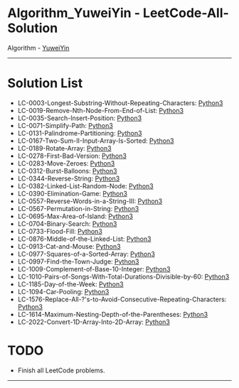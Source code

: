 # Algorithm_YuweiYin - LeetCode-All-Solution

Algorithm - [YuweiYin](https://github.com/YuweiYin)

---

# Solution List

- LC-0003-Longest-Substring-Without-Repeating-Characters: [Python3](./Python3/LC-0003-Longest-Substring-Without-Repeating-Characters.py)
- LC-0019-Remove-Nth-Node-From-End-of-List: [Python3](./Python3/LC-0019-Remove-Nth-Node-From-End-of-List.py)
- LC-0035-Search-Insert-Position: [Python3](./Python3/LC-0035-Search-Insert-Position.py)
- LC-0071-Simplify-Path: [Python3](./Python3/LC-0071-Simplify-Path.py)
- LC-0131-Palindrome-Partitioning: [Python3](./Python3/LC-0131-Palindrome-Partitioning.py)
- LC-0167-Two-Sum-II-Input-Array-Is-Sorted: [Python3](./Python3/LC-0167-Two-Sum-II-Input-Array-Is-Sorted.py)
- LC-0189-Rotate-Array: [Python3](./Python3/LC-0189-Rotate-Array.py)
- LC-0278-First-Bad-Version: [Python3](./Python3/LC-0278-First-Bad-Version.py)
- LC-0283-Move-Zeroes: [Python3](./Python3/LC-0283-Move-Zeroes.py)
- LC-0312-Burst-Balloons: [Python3](./Python3/LC-0312-Burst-Balloons.py)
- LC-0344-Reverse-String: [Python3](./Python3/LC-0344-Reverse-String.py)
- LC-0382-Linked-List-Random-Node: [Python3](./Python3/LC-0382-Linked-List-Random-Node.py)
- LC-0390-Elimination-Game: [Python3](./Python3/LC-0390-Elimination-Game.py)
- LC-0557-Reverse-Words-in-a-String-III: [Python3](./Python3/LC-0557-Reverse-Words-in-a-String-III.py)
- LC-0567-Permutation-in-String: [Python3](./Python3/LC-0567-Permutation-in-String.py)
- LC-0695-Max-Area-of-Island: [Python3](./Python3/LC-0695-Max-Area-of-Island.py)
- LC-0704-Binary-Search: [Python3](./Python3/LC-0704-Binary-Search.py)
- LC-0733-Flood-Fill: [Python3](./Python3/LC-0733-Flood-Fill.py)
- LC-0876-Middle-of-the-Linked-List: [Python3](./Python3/LC-0876-Middle-of-the-Linked-List.py)
- LC-0913-Cat-and-Mouse: [Python3](./Python3/LC-0913-Cat-and-Mouse.py)
- LC-0977-Squares-of-a-Sorted-Array: [Python3](./Python3/LC-0977-Squares-of-a-Sorted-Array.py)
- LC-0997-Find-the-Town-Judge: [Python3](./Python3/LC-0997-Find-the-Town-Judge.py)
- LC-1009-Complement-of-Base-10-Integer: [Python3](./Python3/LC-1009-Complement-of-Base-10-Integer.py)
- LC-1010-Pairs-of-Songs-With-Total-Durations-Divisible-by-60: [Python3](./Python3/LC-1010-Pairs-of-Songs-With-Total-Durations-Divisible-by-60.py)
- LC-1185-Day-of-the-Week: [Python3](./Python3/LC-1185-Day-of-the-Week.py)
- LC-1094-Car-Pooling: [Python3](./Python3/LC-1094-Car-Pooling.py)
- LC-1576-Replace-All-?'s-to-Avoid-Consecutive-Repeating-Characters: [Python3](./Python3/LC-1576-Replace-All-s-to-Avoid-Consecutive-Repeating-Characters.py)
- LC-1614-Maximum-Nesting-Depth-of-the-Parentheses: [Python3](./Python3/LC-1614-Maximum-Nesting-Depth-of-the-Parentheses.py)
- LC-2022-Convert-1D-Array-Into-2D-Array: [Python3](./Python3/LC-2022-Convert-1D-Array-Into-2D-Array.py)

# TODO

- Finish all LeetCode problems.

---
